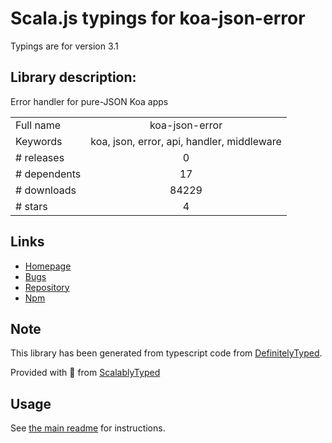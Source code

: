 
# Scala.js typings for koa-json-error

Typings are for version 3.1

## Library description:
Error handler for pure-JSON Koa apps

|                    |                 |
| ------------------ | :-------------: |
| Full name          | koa-json-error |
| Keywords           | koa, json, error, api, handler, middleware |
| # releases         | 0 |
| # dependents       | 17 |
| # downloads        | 84229 |
| # stars            | 4 |

## Links
- [Homepage](https://github.com/koajs/json-error#readme)
- [Bugs](https://github.com/koajs/json-error/issues)
- [Repository](https://github.com/koajs/json-error)
- [Npm](https://www.npmjs.com/package/koa-json-error)
    


## Note
This library has been generated from typescript code from [DefinitelyTyped](https://definitelytyped.org).

Provided with :purple_heart: from [ScalablyTyped](https://github.com/oyvindberg/ScalablyTyped)

## Usage
See [the main readme](../../readme.md) for instructions.


